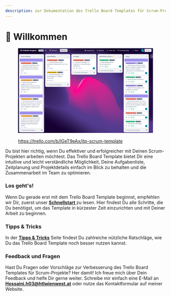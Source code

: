 ```yaml
---
description: zur Dokumentation des Trello Board Templates für Scrum-Projekte!
---
```


# 👋 Willkommen

<figure><img src=".gitbook/assets/image.png" alt=""><figcaption><p><a href="https://trello.com/b/IGeT9eAx/itp-scrum-template">https://trello.com/b/IGeT9eAx/itp-scrum-template</a></p></figcaption></figure>

Du bist hier richtig, wenn Du effektiver und erfolgreicher mit Deinen Scrum-Projekten arbeiten möchtest. Das Trello Board Template bietet Dir eine intuitive und leicht verständliche Möglichkeit, Deine Aufgabenliste, Zeitplanung und Projektdetails einfach im Blick zu behalten und die Zusammenarbeit im Team zu optimieren.

### Los geht's!

Wenn Du gerade erst mit dem Trello Board Template beginnst, empfehlen wir Dir, zuerst unser [**Schnellstart** ](schnellstart.md)zu lesen. Hier findest Du alle Schritte, die Du benötigst, um das Template in kürzester Zeit einzurichten und mit Deiner Arbeit zu beginnen.

### Tipps & Tricks

In der [**Tipps & Tricks**](broken-reference) Seite findest Du zahlreiche nützliche Ratschläge, wie Du das Trello Board Template noch besser nutzen kannst.

### Feedback und Fragen

Hast Du Fragen oder Vorschläge zur Verbesserung des Trello Board Templates für Scrum-Projekte? Her damit! Ich freue mich über Dein Feedback und helfe Dir gerne weiter. Schreibe mir einfach eine E-Mail an [**Hossaini.h03@htlwienwest.at**](mailto:Hossaini.h03@htlwienwest.at?subject=ITP%20SCRUM%20Template) oder nutze das Kontaktformular auf meiner Website.
